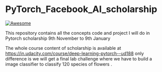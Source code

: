# PyTorch_Facebook_AI_scholarship
[![Awesome](https://cdn.rawgit.com/sindresorhus/awesome/d7305f38d29fed78fa85652e3a63e154dd8e8829/media/badge.svg)](https://github.com/sindresorhus/awesome) 

This repository contains all the concepts  code and project I will do in Pytorch scholarship 9th November to 9th January 


The whole course content of scholarship is available at https://in.udacity.com/course/deep-learning-pytorch--ud188  only difference is we will get a final lab challenge where we have to build a image classifier to classify 120 species of flowers .
